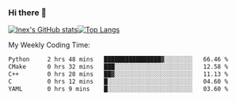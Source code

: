 ### Hi there 👋
[![lnex's GitHub stats](https://github-readme-stats.vercel.app/api?username=lnexenl&count_private=true&show_icons=true)](https://github.com/anuraghazra/github-readme-stats)[![Top Langs](https://github-readme-stats.vercel.app/api/top-langs/?username=lnexenl&layout=compact&langs_count=8&exclude_repo=32-bit-MIPS-CPU)](https://github.com/anuraghazra/github-readme-stats)

My Weekly Coding Time:
<!--START_SECTION:waka-->

```txt
Python     2 hrs 48 mins   ████████████████▓░░░░░░░░   66.46 %
CMake      0 hrs 32 mins   ███░░░░░░░░░░░░░░░░░░░░░░   12.58 %
C++        0 hrs 28 mins   ██▓░░░░░░░░░░░░░░░░░░░░░░   11.13 %
C          0 hrs 12 mins   █░░░░░░░░░░░░░░░░░░░░░░░░   04.60 %
YAML       0 hrs 9 mins    █░░░░░░░░░░░░░░░░░░░░░░░░   03.60 %
```

<!--END_SECTION:waka-->

